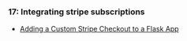 ### 17: Integrating stripe subscriptions

- [Adding a Custom Stripe Checkout to a Flask App](https://testdriven.io/blog/adding-a-custom-stripe-checkout-to-a-flask-app/)